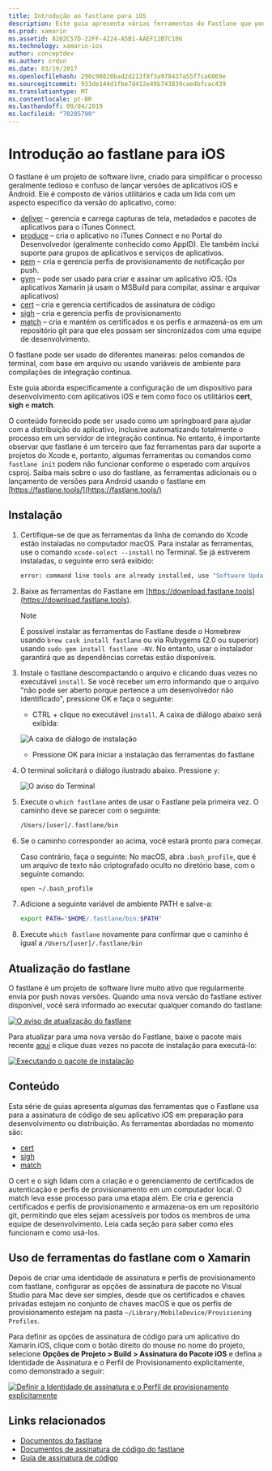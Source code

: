 ```yaml
---
title: Introdução ao fastlane para iOS
description: Este guia apresenta várias ferramentas do Fastlane que podem ser usadas para assinatura de código de aplicativos do iOS Ele descreve como atualizar, instalar e usar as ferramentas do fastlane.
ms.prod: xamarin
ms.assetid: 8202C57D-22FF-4224-A5B1-AAEF12B7C106
ms.technology: xamarin-ios
author: conceptdev
ms.author: crdun
ms.date: 03/19/2017
ms.openlocfilehash: 290c90820bad2d213f8f3a978437a55f7ca6069e
ms.sourcegitcommit: 933de144d1fbe7d412e49b743839cae4bfcac439
ms.translationtype: MT
ms.contentlocale: pt-BR
ms.lasthandoff: 09/04/2019
ms.locfileid: "70285790"
---
```

# <a name="introduction-to-fastlane-for-ios"></a>Introdução ao fastlane para iOS

O fastlane é um projeto de software livre, criado para simplificar o processo geralmente tedioso e confuso de lançar versões de aplicativos iOS e Android. Ele é composto de vários utilitários e cada um lida com um aspecto específico da versão do aplicativo, como:

- [deliver](https://github.com/fastlane/fastlane/tree/master/deliver#readme) – gerencia e carrega capturas de tela, metadados e pacotes de aplicativos para o iTunes Connect.
- [produce](https://github.com/fastlane/fastlane/tree/master/produce#readme) – cria o aplicativo no iTunes Connect e no Portal do Desenvolvedor (geralmente conhecido como AppID). Ele também inclui suporte para grupos de aplicativos e serviços de aplicativos.
- [pem](https://github.com/fastlane/fastlane/tree/master/pem#readme) – cria e gerencia perfis de provisionamento de notificação por push.
- [gym](https://github.com/fastlane/fastlane/tree/master/gym#readme) – pode ser usado para criar e assinar um aplicativo iOS. (Os aplicativos Xamarin já usam o MSBuild para compilar, assinar e arquivar aplicativos)
- [cert](https://github.com/fastlane/fastlane/tree/master/cert#readme) – cria e gerencia certificados de assinatura de código 
- [sigh](https://github.com/fastlane/fastlane/tree/master/sigh#readme) – cria e gerencia perfis de provisionamento
- [match](https://github.com/fastlane/fastlane/tree/master/match#readme) – cria e mantém os certificados e os perfis e armazená-os em um repositório git para que eles possam ser sincronizados com uma equipe de desenvolvimento.

O fastlane pode ser usado de diferentes maneiras: pelos comandos de terminal, com base em arquivo ou usando variáveis de ambiente para compilações de integração contínua. 

Este guia aborda especificamente a configuração de um dispositivo para desenvolvimento com aplicativos iOS e tem como foco os utilitários **cert**, **sigh** e **match**. 

O conteúdo fornecido pode ser usado como um springboard para ajudar com a distribuição do aplicativo, inclusive automatizando totalmente o processo em um servidor de integração contínua. No entanto, é importante observar que fastlane é um terceiro que faz ferramentas para dar suporte a projetos do Xcode e, portanto, algumas ferramentas ou comandos como `fastlane init` podem não funcionar conforme o esperado com arquivos csproj. Saiba mais sobre o uso do fastlane, as ferramentas adicionais ou o lançamento de versões para Android usando o fastlane em [https://fastlane.tools/](https://fastlane.tools/)

<a name="Installation" />

## <a name="installation"></a>Instalação

1. Certifique-se de que as ferramentas da linha de comando do Xcode estão instaladas no computador macOS. Para instalar as ferramentas, use o comando `xcode-select --install` no Terminal. Se já estiverem instaladas, o seguinte erro será exibido:

    ```bash
    error: command line tools are already installed, use "Software Update" to install updates
    ```

2. Baixe as ferramentas do Fastlane em [https://download.fastlane.tools](https://download.fastlane.tools). 

    > [!NOTE]
    > É possível instalar as ferramentas do Fastlane desde o Homebrew usando `brew cask install fastlane` ou via Rubygems (2.0 ou superior) usando `sudo gem install fastlane –NV`. No entanto, usar o instalador garantirá que as dependências corretas estão disponíveis. 

3. Instale o fastlane descompactando o arquivo e clicando duas vezes no executável `install`. Se você receber um erro informando que o arquivo "não pode ser aberto porque pertence a um desenvolvedor não identificado", pressione OK e faça o seguinte:
    - CTRL + clique no executável `install`. A caixa de diálogo abaixo será exibida:

     ![](images/fastlane-image12.png "A caixa de diálogo de instalação")

    - Pressione OK para iniciar a instalação das ferramentas do fastlane

4. O terminal solicitará o diálogo ilustrado abaixo. Pressione `y`:

   ![](images/fastlane-image13.png "O aviso do Terminal")

5. Execute o `which fastlane` antes de usar o Fastlane pela primeira vez. O caminho deve se parecer com o seguinte: 

    ```bash
    /Users/[user]/.fastlane/bin
    ```

6. Se o caminho corresponder ao acima, você estará pronto para começar.

     Caso contrário, faça o seguinte:  No macOS, abra `.bash_profile`, que é um arquivo de texto não criptografado oculto no diretório base, com o seguinte comando:

    ```bash
    open ~/.bash_profile
    ```

7. Adicione a seguinte variável de ambiente PATH e salve-a: 

    ```bash
    export PATH="$HOME/.fastlane/bin:$PATH"
    ```

8. Execute `which fastlane` novamente para confirmar que o caminho é igual a `/Users/[user]/.fastlane/bin`


## <a name="updating-fastlane"></a>Atualização do fastlane

O fastlane é um projeto de software livre muito ativo que regularmente envia por push novas versões. Quando uma nova versão do fastlane estiver disponível, você será informado ao executar qualquer comando do fastlane:

[![](images/fastlane-image0.png "O aviso de atualização do fastlane")](images/fastlane-image0.png#lightbox)


Para atualizar para uma nova versão do Fastlane, baixe o pacote mais recente [aqui](https://download.fastlane.tools) e clique duas vezes no pacote de instalação para executá-lo:

[![](images/fastlane-image0a.png "Executando o pacote de instalação")](images/fastlane-image0a.png#lightbox)


## <a name="contents"></a>Conteúdo

Esta série de guias apresenta algumas das ferramentas que o Fastlane usa para a assinatura de código de seu aplicativo iOS em preparação para desenvolvimento ou distribuição. As ferramentas abordadas no momento são:

- [cert](~/ios/deploy-test/provisioning/fastlane/cert.md)
- [sigh](~/ios/deploy-test/provisioning/fastlane/sigh.md)
- [match](~/ios/deploy-test/provisioning/fastlane/match.md)

O cert e o sigh lidam com a criação e o gerenciamento de certificados de autenticação e perfis de provisionamento em um computador local. O match leva esse processo para uma etapa além. Ele cria e gerencia certificados e perfis de provisionamento e armazena-os em um repositório git, permitindo que eles sejam acessíveis por todos os membros de uma equipe de desenvolvimento. Leia cada seção para saber como eles funcionam e como usá-los.

## <a name="using-fastlane-tools-with-xamarin"></a>Uso de ferramentas do fastlane com o Xamarin

Depois de criar uma identidade de assinatura e perfis de provisionamento com fastlane, configurar as opções de assinatura de pacote no Visual Studio para Mac deve ser simples, desde que os certificados e chaves privadas estejam no conjunto de chaves macOS e que os perfis de provisionamento estejam na pasta `~/Library/MobileDevice/Provisioning Profiles`.

Para definir as opções de assinatura de código para um aplicativo do Xamarin.iOS, clique com o botão direito do mouse no nome do projeto, selecione **Opções de Projeto > Build > Assinatura do Pacote iOS** e defina a Identidade de Assinatura e o Perfil de Provisionamento explicitamente, como demonstrado a seguir:

[![](images/fastlane-image11.png "Definir a Identidade de assinatura e o Perfil de provisionamento explicitamente")](images/fastlane-image11.png#lightbox)

## <a name="related-links"></a>Links relacionados

- [Documentos do fastlane](https://fastlane.tools/)
- [Documentos de assinatura de código do fastlane](https://docs.fastlane.tools/codesigning/getting-started/)
- [Guia de assinatura de código](https://codesigning.guide/)
